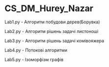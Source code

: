 # CS_DM_Hurey_Nazar

Lab1.py - Алгоритм побудови дерев(Борувка)

Lab2.py - Алгоритм рішень задачі листоноші

Lab3.py - Алгоритм рішень задачі комівояжера

Lab4.py - Потокові алгоритми

Lab5.py - Ізоморфізм графів
